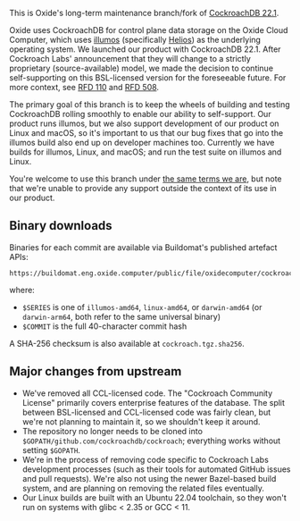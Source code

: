 This is Oxide's long-term maintenance branch/fork of [CockroachDB 22.1](https://github.com/cockroachdb/cockroach/tree/release-22.1).

Oxide uses CockroachDB for control plane data storage on the Oxide Cloud Computer, which uses [illumos](https://illumos.org) (specifically [Helios](https://github.com/oxidecomputer/helios)) as the underlying operating system. We launched our product with CockroachDB 22.1. After Cockroach Labs' announcement that they will change to a strictly proprietary (source-available) model, we made the decision to continue self-supporting on this BSL-licensed version for the foreseeable future. For more context, see [RFD 110](https://rfd.shared.oxide.computer/rfd/110) and [RFD 508](https://rfd.shared.oxide.computer/rfd/508).

The primary goal of this branch is to keep the wheels of building and testing CockroachDB rolling smoothly to enable our ability to self-support. Our product runs illumos, but we also support development of our product on Linux and macOS, so it's important to us that our bug fixes that go into the illumos build also end up on developer machines too. Currently we have builds for illumos, Linux, and macOS; and run the test suite on illumos and Linux.

You're welcome to use this branch under [the same terms we are](./licenses/BSL.txt), but note that we're unable to provide any support outside the context of its use in our product.

## Binary downloads

Binaries for each commit are available via Buildomat's published artefact APIs:

```
https://buildomat.eng.oxide.computer/public/file/oxidecomputer/cockroach/$SERIES/$COMMIT/cockroach.tgz
```

where:

- `$SERIES` is one of `illumos-amd64`, `linux-amd64`, or `darwin-amd64` (or `darwin-arm64`, both refer to the same universal binary)
- `$COMMIT` is the full 40-character commit hash

A SHA-256 checksum is also available at `cockroach.tgz.sha256`.

## Major changes from upstream

- We've removed all CCL-licensed code. The "Cockroach Community License" primarily covers enterprise features of the database. The split between BSL-licensed and CCL-licensed code was fairly clean, but we're not planning to maintain it, so we shouldn't keep it around.
- The repository no longer needs to be cloned into `$GOPATH/github.com/cockroachdb/cockroach`; everything works without setting `$GOPATH`.
- We're in the process of removing code specific to Cockroach Labs development processes (such as their tools for automated GitHub issues and pull requests). We're also not using the newer Bazel-based build system, and are planning on removing the related files eventually.
- Our Linux builds are built with an Ubuntu 22.04 toolchain, so they won't run on systems with glibc < 2.35 or GCC < 11.
